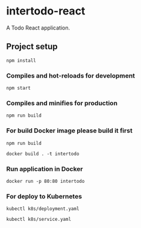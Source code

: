 # intertodo-react
A Todo React application.

## Project setup
```
npm install
```

### Compiles and hot-reloads for development
```
npm start
```

### Compiles and minifies for production
```
npm run build
```

### For build Docker image please build it first
```
npm run build
```
```
docker build . -t intertodo
```

### Run application in Docker
```
docker run -p 80:80 intertodo
```

### For deploy to Kubernetes
```
kubectl k8s/deployment.yaml
```
```
kubectl k8s/service.yaml
```